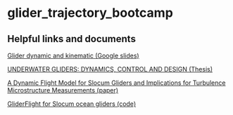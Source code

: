 # glider_trajectory_bootcamp



## Helpful links and documents 
[Glider dynamic and kinematic (Google slides)](https://docs.google.com/presentation/d/1ZoWUVIz8ui_Dn70IyTKe48IgICiGGMTfywm1vR88lHo/edit?usp=sharing)

[UNDERWATER GLIDERS: DYNAMICS, CONTROL AND DESIGN (Thesis)](https://naomi.princeton.edu/wp-content/uploads/sites/744/2021/03/jggraver-thesis-4-11-05.pdf)

[A Dynamic Flight Model for Slocum Gliders and Implications for Turbulence Microstructure Measurements (paper)](https://journals.ametsoc.org/view/journals/atot/36/2/jtech-d-18-0168.1.xml)

[GliderFlight for Slocum ocean gliders (code)](https://gliderflight.readthedocs.io/en/latest/readme.html)
